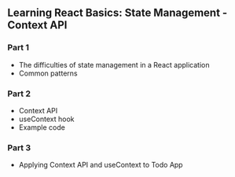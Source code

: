 ## Learning React Basics: State Management - Context API

### Part 1

- The difficulties of state management in a React application
- Common patterns

### Part 2

- Context API
- useContext hook
- Example code

### Part 3

- Applying Context API and useContext to Todo App
